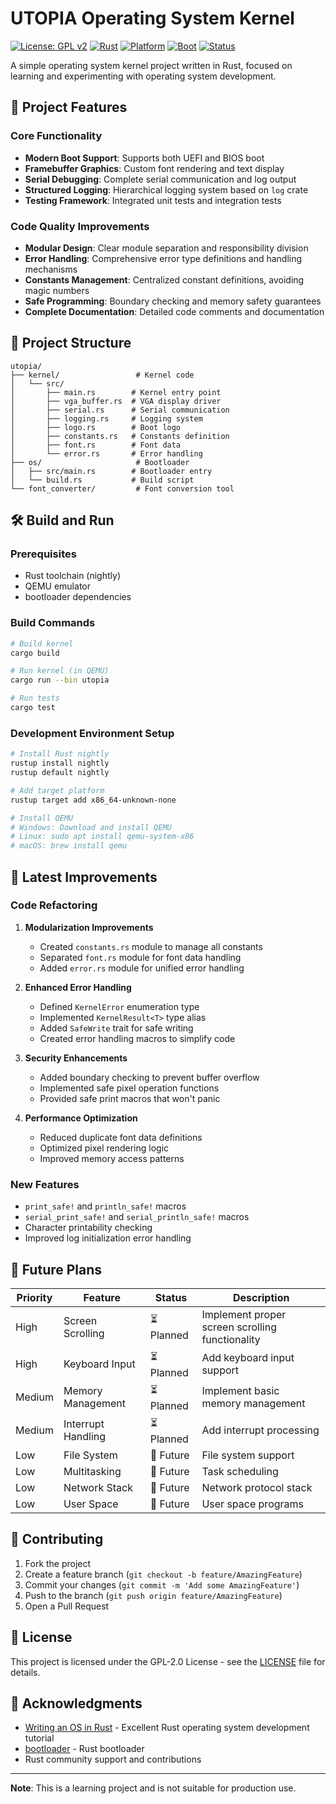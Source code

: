 # UTOPIA Operating System Kernel

[![License: GPL v2](https://img.shields.io/badge/License-GPL%20v2-blue.svg)](https://www.gnu.org/licenses/old-licenses/gpl-2.0.en.html)
[![Rust](https://img.shields.io/badge/rust-nightly-orange.svg)](https://www.rust-lang.org/)
[![Platform](https://img.shields.io/badge/platform-x86__64-lightgrey.svg)](https://en.wikipedia.org/wiki/X86-64)
[![Boot](https://img.shields.io/badge/boot-UEFI%2FBIOS-green.svg)](https://en.wikipedia.org/wiki/Unified_Extensible_Firmware_Interface)
[![Status](https://img.shields.io/badge/status-in%20development-yellow.svg)](https://github.com/)

A simple operating system kernel project written in Rust, focused on learning and experimenting with operating system development.

## 🚀 Project Features

### Core Functionality
- **Modern Boot Support**: Supports both UEFI and BIOS boot
- **Framebuffer Graphics**: Custom font rendering and text display
- **Serial Debugging**: Complete serial communication and log output
- **Structured Logging**: Hierarchical logging system based on `log` crate
- **Testing Framework**: Integrated unit tests and integration tests

### Code Quality Improvements
- **Modular Design**: Clear module separation and responsibility division
- **Error Handling**: Comprehensive error type definitions and handling mechanisms
- **Constants Management**: Centralized constant definitions, avoiding magic numbers
- **Safe Programming**: Boundary checking and memory safety guarantees
- **Complete Documentation**: Detailed code comments and documentation

## 📁 Project Structure

```
utopia/
├── kernel/                 # Kernel code
│   └── src/
│       ├── main.rs        # Kernel entry point
│       ├── vga_buffer.rs  # VGA display driver
│       ├── serial.rs      # Serial communication
│       ├── logging.rs     # Logging system
│       ├── logo.rs        # Boot logo
│       ├── constants.rs   # Constants definition
│       ├── font.rs        # Font data
│       └── error.rs       # Error handling
├── os/                     # Bootloader
│   ├── src/main.rs        # Bootloader entry
│   └── build.rs           # Build script
└── font_converter/         # Font conversion tool
```

## 🛠️ Build and Run

### Prerequisites
- Rust toolchain (nightly)
- QEMU emulator
- bootloader dependencies

### Build Commands
```bash
# Build kernel
cargo build

# Run kernel (in QEMU)
cargo run --bin utopia

# Run tests
cargo test
```

### Development Environment Setup
```bash
# Install Rust nightly
rustup install nightly
rustup default nightly

# Add target platform
rustup target add x86_64-unknown-none

# Install QEMU
# Windows: Download and install QEMU
# Linux: sudo apt install qemu-system-x86
# macOS: brew install qemu
```

## 🔧 Latest Improvements

### Code Refactoring
1. **Modularization Improvements**
   - Created `constants.rs` module to manage all constants
   - Separated `font.rs` module for font data handling
   - Added `error.rs` module for unified error handling

2. **Enhanced Error Handling**
   - Defined `KernelError` enumeration type
   - Implemented `KernelResult<T>` type alias
   - Added `SafeWrite` trait for safe writing
   - Created error handling macros to simplify code

3. **Security Enhancements**
   - Added boundary checking to prevent buffer overflow
   - Implemented safe pixel operation functions
   - Provided safe print macros that won't panic

4. **Performance Optimization**
   - Reduced duplicate font data definitions
   - Optimized pixel rendering logic
   - Improved memory access patterns

### New Features
- `print_safe!` and `println_safe!` macros
- `serial_print_safe!` and `serial_println_safe!` macros
- Character printability checking
- Improved log initialization error handling

## 🎯 Future Plans

| Priority | Feature | Status | Description |
|----------|---------|--------|--------------|
| High | Screen Scrolling | ⏳ Planned | Implement proper screen scrolling functionality |
| High | Keyboard Input | ⏳ Planned | Add keyboard input support |
| Medium | Memory Management | ⏳ Planned | Implement basic memory management |
| Medium | Interrupt Handling | ⏳ Planned | Add interrupt processing |
| Low | File System | 🔮 Future | File system support |
| Low | Multitasking | 🔮 Future | Task scheduling |
| Low | Network Stack | 🔮 Future | Network protocol stack |
| Low | User Space | 🔮 Future | User space programs |

## 🤝 Contributing

1. Fork the project
2. Create a feature branch (`git checkout -b feature/AmazingFeature`)
3. Commit your changes (`git commit -m 'Add some AmazingFeature'`)
4. Push to the branch (`git push origin feature/AmazingFeature`)
5. Open a Pull Request

## 📄 License

This project is licensed under the GPL-2.0 License - see the [LICENSE](LICENSE) file for details.

## 🙏 Acknowledgments

- [Writing an OS in Rust](https://os.phil-opp.com/) - Excellent Rust operating system development tutorial
- [bootloader](https://github.com/rust-osdev/bootloader) - Rust bootloader
- Rust community support and contributions

---

**Note**: This is a learning project and is not suitable for production use.